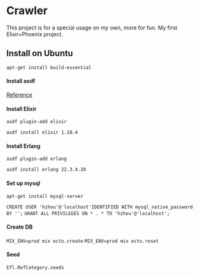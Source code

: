 # Crawler

This project is for a special usage on my own, more for fun. My first Elixir+Phoenix project.


## Install on Ubuntu

`apt-get install build-essential`

#### Install asdf

[Reference](http://asdf-vm.com/guide/getting-started.html#_1-install-dependencies)

#### Install Elixir

`asdf plugin-add elixir`

`asdf install elixir 1.10.4`

#### Install Erlang
`asdf plugin-add erlang`

`asdf install erlang 22.3.4.20`

#### Set up mysql
`apt-get install mysql-server`

`CREATE USER 'hzhou'@'localhost'IDENTIFIED WITH mysql_native_password BY '';`
`GRANT ALL PRIVILEGES ON * . * TO 'hzhou'@'localhost';`

#### Create DB

`MIX_ENV=prod mix ecto.create`
`MIX_ENV=prod mix ecto.reset`

#### Seed
```
Efl.RefCategory.seeds
```
